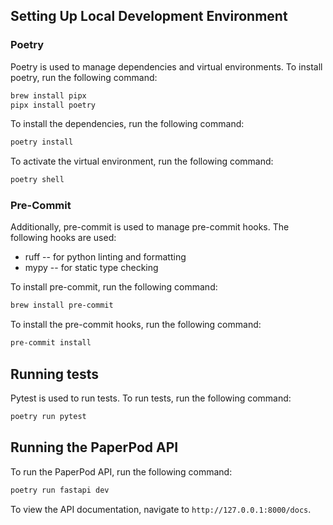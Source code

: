 ## Setting Up Local Development Environment
### Poetry
Poetry is used to manage dependencies and virtual environments. To install poetry, run the following command:
```bash
brew install pipx
pipx install poetry
```

To install the dependencies, run the following command:
```bash
poetry install
```

To activate the virtual environment, run the following command:
```bash
poetry shell
```

### Pre-Commit
Additionally, pre-commit is used to manage pre-commit hooks. The following hooks are used:
- ruff -- for python linting and formatting
- mypy -- for static type checking

To install pre-commit, run the following command:
```bash
brew install pre-commit
```

To install the pre-commit hooks, run the following command:
```bash
pre-commit install
```

## Running tests
Pytest is used to run tests. To run tests, run the following command:
```bash
poetry run pytest
```

## Running the PaperPod API
To run the PaperPod API, run the following command:
```bash
poetry run fastapi dev
```

To view the API documentation, navigate to `http://127.0.0.1:8000/docs`.